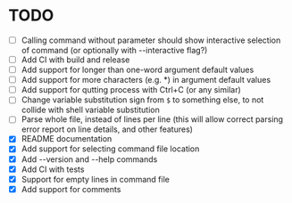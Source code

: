# TODO

- [ ] Calling command without parameter should show interactive selection of command (or optionally with --interactive flag?)
- [ ] Add CI with build and release
- [ ] Add support for longer than one-word argument default values
- [ ] Add support for more characters (e.g. *) in argument default values
- [ ] Add support for qutting process with Ctrl+C (or any similar)
- [ ] Change variable substitution sign from `$` to something else, to not collide with shell variable substitution
- [ ] Parse whole file, instead of lines per line (this will allow correct parsing error report on line details, and other features)
- [x] README documentation
- [x] Add support for selecting command file location
- [x] Add --version and --help commands
- [x] Add CI with tests
- [x] Support for empty lines in command file
- [x] Add support for comments
